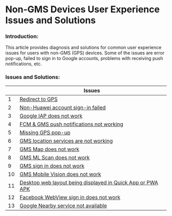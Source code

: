 # Non-GMS Devices User Experience Issues and Solutions


### Introduction:
This article provides diagnosis and solutions for common user experience issues for users with non-GMS (GPS) devices. Some of the issues are error pop-up, failed to sign in to Google accounts, problems with receiving push notifications, etc.

### Issues and Solutions:

|     | Issues | 
| --- | ------ |
| 1   | [Redirect to GPS](https://github.com/hms-ecosystem/Developer-Community-Buildup/blob/main/Non-GMS-Phone-UE-Issues-Solutions/01-redirect-to-gps.md) |
| 2   | [Non-Huawei account sign-in failed](https://github.com/hms-ecosystem/Developer-Community-Buildup/blob/main/Non-GMS-Phone-UE-Issues-Solutions/02-non-huawei-account-signin-failed.md) |
| 3   | [Google IAP does not work](https://github.com/hms-ecosystem/Developer-Community-Buildup/blob/main/Non-GMS-Phone-UE-Issues-Solutions/03-gms-iap-does-not-work.md) |
| 4   | [FCM & GMS push notifications not working](https://github.com/hms-ecosystem/Developer-Community-Buildup/blob/main/Non-GMS-Phone-UE-Issues-Solutions/04-fcm-gms-push-notifications-not-working.md) |
| 5   | [Missing GPS pop-up](https://github.com/hms-ecosystem/Developer-Community-Buildup/blob/main/Non-GMS-Phone-UE-Issues-Solutions/05-missing-gps-pop-up.md) |
| 6   | [GMS location services are not working](https://github.com/hms-ecosystem/Developer-Community-Buildup/blob/main/Non-GMS-Phone-UE-Issues-Solutions/06-gms-location-services-are-not-working.md) |
| 7   | [GMS Map does not work](https://github.com/hms-ecosystem/Developer-Community-Buildup/blob/main/Non-GMS-Phone-UE-Issues-Solutions/07-gms-map-does-not-work.md) |
| 8   | [GMS ML Scan does not work](https://github.com/hms-ecosystem/Developer-Community-Buildup/blob/main/Non-GMS-Phone-UE-Issues-Solutions/08-gms-ml-scan-does-not-work.md) |
| 9   | [GMS sign in does not work](https://github.com/hms-ecosystem/Developer-Community-Buildup/blob/main/Non-GMS-Phone-UE-Issues-Solutions/09-gms-sign-in-does-not-work.md) |
| 10  | [GMS Mobile Vision does not work](https://github.com/hms-ecosystem/Developer-Community-Buildup/blob/main/Non-GMS-Phone-UE-Issues-Solutions/10-gms-mobile-vision-does-not-work.md) |
| 11  | [Desktop web layout being displayed in Quick App or PWA APK](https://github.com/hms-ecosystem/Developer-Community-Buildup/blob/main/Non-GMS-Phone-UE-Issues-Solutions/11-desktop-web-layout-display.md) |
| 12  | [Facebook WebView sign in does not work](https://github.com/hms-ecosystem/Developer-Community-Buildup/blob/main/Non-GMS-Phone-UE-Issues-Solutions/12-fb-webview-sign-in-does-not-work.md) |
| 13  | [Google Nearby service not available](https://github.com/hms-ecosystem/Developer-Community-Buildup/blob/main/Non-GMS-Phone-UE-Issues-Solutions/13-gms-nearby-service-does-not-work.md) |